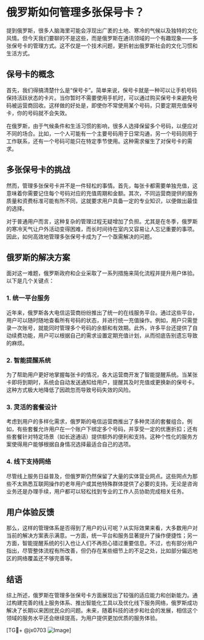 # 俄罗斯如何管理多张保号卡？

提到俄罗斯，很多人脑海里可能会浮现出广袤的土地、寒冷的气候以及独特的文化风情。但今天我们要聊的不是这些，而是俄罗斯在通讯领域的一个有趣现象——多张保号卡的管理方式。这不仅是一个技术问题，更折射出俄罗斯社会的文化习惯和生活方式。

## 保号卡的概念

首先，我们得搞清楚什么是“保号卡”。简单来说，保号卡就是一种可以让手机号码保持活跃状态的卡片。当你暂时不需要使用手机时，可以通过购买保号卡来避免号码被运营商回收。这样做的好处是，即使你不常使用某个号码，只要定期充值保号卡，你的号码就不会失效。

在俄罗斯，由于气候条件和生活习惯的影响，很多人选择保留多个号码，以便应对不同的场合。比如，一个人可能有一个主要号码用于日常沟通，另一个号码则用于工作联系，还有一个号码可能只在特定季节使用。这种需求催生了对保号卡的需求。

## 多张保号卡的挑战

然而，管理多张保号卡并不是一件轻松的事情。首先，每张卡都需要单独充值，这意味着你需要记住每个号码对应的充值周期和金额。其次，不同运营商提供的服务质量和资费标准可能有所不同，这就要求用户具备一定的专业知识，以便做出最佳的选择。

对于普通用户而言，这种复杂的管理过程无疑增加了负担。尤其是在冬季，俄罗斯的寒冷天气让户外活动变得困难，而长时间待在室内又容易让人忘记重要的事项。因此，如何高效地管理多张保号卡成为了一个亟需解决的问题。

## 俄罗斯的解决方案

面对这一难题，俄罗斯政府和企业采取了一系列措施来简化流程并提升用户体验。以下是几个关键点：

### 1. **统一平台服务**
近年来，俄罗斯各大电信运营商纷纷推出了统一的在线服务平台。通过这些平台，用户可以随时随地查看所有号码的状态，并进行统一充值操作。例如，用户只需登录一次账号，就能同时管理多个号码的余额和有效期。此外，许多平台还提供了自动续费功能，用户可以根据自己的需求设置定期充值计划，从而彻底告别遗忘导致的麻烦。

### 2. **智能提醒系统**
为了帮助用户更好地掌握每张卡的情况，各大运营商开发了智能提醒系统。当某张卡即将到期时，系统会自动发送通知给用户，提醒其及时充值或更换新的保号卡。这种方式极大地降低了因疏忽而导致号码失效的风险。

### 3. **灵活的套餐设计**
考虑到用户的多样化需求，俄罗斯的电信运营商推出了多种灵活的套餐组合。例如，有些套餐允许用户在一个账户下绑定多个号码，并享受一定的优惠折扣；还有些套餐针对特定场景（如长途通话）提供额外的便利和支持。这种个性化的服务方案使得用户能够根据自身情况选择最适合自己的选项。

### 4. **线下支持网络**
尽管线上服务日益普及，但俄罗斯仍然保留了大量的实体营业网点。这些网点为那些不太熟悉互联网操作的老年用户或其他特殊群体提供了必要的支持。无论是咨询业务还是办理手续，用户都可以轻松找到专业的工作人员协助完成相关任务。

## 用户体验反馈

那么，这样的管理体系是否得到了用户的认可呢？从实际效果来看，大多数用户对当前的解决方案表示满意。一方面，统一平台和服务显著提升了操作便捷性；另一方面，智能提醒系统的引入也让人们不再担心错过重要信息。不过，也有部分用户指出，尽管整体流程有所改善，但仍存在某些细节上的不足之处，比如部分偏远地区的网络覆盖还不够完善等。

## 结语

综上所述，俄罗斯在管理多张保号卡方面展现出了较强的适应能力和创新能力。通过构建完善的线上服务体系、推出智能化工具以及优化线下服务网络，俄罗斯成功解决了长期以来困扰民众的问题。未来，随着科技的进步和社会的发展，相信这个领域的服务水平还会继续提高，为用户提供更加优质的服务体验。

[TG💪+ @jx0703 ![Image](https://github.com/user-attachments/assets/dbca1d08-cadb-493c-b0ec-ad6f7a83f270)]